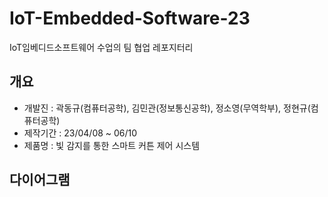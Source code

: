 # IoT-Embedded-Software-23
IoT임베디드소프트웨어 수업의 팀 협업 레포지터리

## 개요
 - 개발진 : 곽동규(컴퓨터공학), 김민관(정보통신공학), 정소영(무역학부), 정현규(컴퓨터공학)
 - 제작기간 : 23/04/08 ~ 06/10
 - 제품명 : 빛 감지를 통한 스마트 커튼 제어 시스템
 
 ## 다이어그램
 
 
